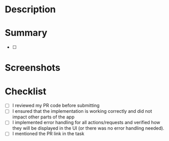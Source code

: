 # Description
<!-- Brief summary of the pull request -->

# Summary
- [ ] 
<!-- 
    Example:
    - [x] Changed the typing of X in function Y to Z
    - [x] Implemented method X in feature Y
    - [x] Fixed a bug in component X
-->

# Screenshots
<!-- 
    Photos or videos of the implementation. If not necessary, remove this section.
-->

# Checklist
- [ ] I reviewed my PR code before submitting
- [ ] I ensured that the implementation is working correctly and did not impact other parts of the app
- [ ] I implemented error handling for all actions/requests and verified how they will be displayed in the UI (or there was no error handling needed).
- [ ] I mentioned the PR link in the task
